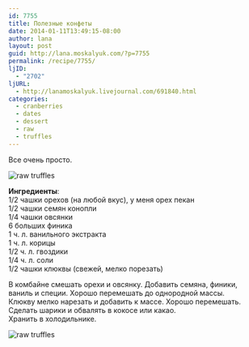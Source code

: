 ```yaml
---
id: 7755
title: Полезные конфеты
date: 2014-01-11T13:49:15-08:00
author: lana
layout: post
guid: http://lana.moskalyuk.com/?p=7755
permalink: /recipe/7755/
ljID:
  - "2702"
ljURL:
  - http://lanamoskalyuk.livejournal.com/691840.html
categories:
  - cranberries
  - dates
  - dessert
  - raw
  - truffles
---
```

Все очень просто.

![raw truffles](http://farm4.staticflickr.com/3746/11877009316_f22d5d97ca_c.jpg) 

**Ингредиенты**:  
1/2 чашки орехов (на любой вкус), у меня орех пекан  
1/2 чашки семян конопли  
1/4 чашки овсянки  
6 больших финика  
1 ч. л. ванильного экстракта  
1 ч. л. корицы  
1/2 ч. л. гвоздики  
1/4 ч. л. соли  
1/2 чашки клюквы (свежей, мелко порезать)

В комбайне смешать орехи и овсянку. Добавить семяна, финики, ваниль и специи. Хорошо перемешать до однородной массы.  
Клюкву мелко нарезать и добавить к массе. Хорошо перемешать.  
Сделать шарики и обвалять в кокосе или какао.  
Хранить в холодильнике.

![raw truffles](http://farm3.staticflickr.com/2848/11876466973_84965ecc62_c.jpg)